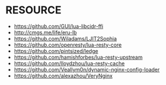 RESOURCE
=== 
- https://github.com/GUI/lua-libcidr-ffi
- http://cmgs.me/life/eru-lb
- https://github.com/Wiladams/LJIT2Sophia
- https://github.com/openresty/lua-resty-core
- https://github.com/pintsized/ledge
- https://github.com/hamishforbes/lua-resty-upstream
- https://github.com/lloydzhou/lua-resty-cache
- https://github.com/Veallym0n/dynamic-nginx-config-loader
- https://github.com/alexazhou/VeryNginx

